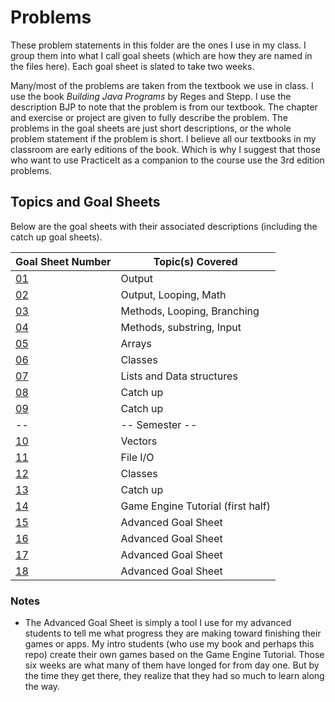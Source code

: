 # Problems
These problem statements in this folder are the ones I use in my class.  I group them into what I call goal sheets (which are how they are named in the files here).  Each goal sheet is slated to take two weeks.

Many/most of the problems are taken from the textbook we use in class.  I use the book *Building Java Programs* by Reges and Stepp.  I use the description BJP to note that the problem is from our textbook.  The chapter and exercise or project are given to fully describe the problem.  The problems in the goal sheets are just short descriptions, or the whole problem statement if the problem is short.  I believe all our textbooks in my classroom are early editions of the book.  Which is why I suggest that those who want to use PracticeIt as a companion to the course use the 3rd edition problems.

## Topics and Goal Sheets
Below are the goal sheets with their associated descriptions (including the catch up goal sheets).

Goal Sheet Number | Topic(s) Covered
----------------- | ----------------
[01](https://github.com/MichaelTMiyoshi/JavaWithMiyoshi/edit/master/Problems/GoalSheet01.md) | Output
[02](https://github.com/MichaelTMiyoshi/JavaWithMiyoshi/edit/master/Problems/GoalSheet02.md) | Output, Looping, Math
[03](https://github.com/MichaelTMiyoshi/JavaWithMiyoshi/edit/master/Problems/GoalSheet03.md) | Methods, Looping, Branching
[04](https://github.com/MichaelTMiyoshi/JavaWithMiyoshi/edit/master/Problems/GoalSheet04.md) | Methods, substring, Input
[05](https://github.com/MichaelTMiyoshi/JavaWithMiyoshi/edit/master/Problems/GoalSheet05.md) | Arrays
[06](https://github.com/MichaelTMiyoshi/JavaWithMiyoshi/edit/master/Problems/GoalSheet06.md) | Classes
[07](https://github.com/MichaelTMiyoshi/JavaWithMiyoshi/blob/master/Problems/GoalSheet07.md) | Lists and Data structures
[08](https://github.com/MichaelTMiyoshi/JavaWithMiyoshi/edit/master/Problems/GoalSheet08.md) | Catch up
[09](https://github.com/MichaelTMiyoshi/JavaWithMiyoshi/edit/master/Problems/GoalSheet09.md) | Catch up
-- | -- Semester --
[10](https://github.com/MichaelTMiyoshi/JavaWithMiyoshi/edit/master/Problems/GoalSheet10.md) | Vectors
[11](https://github.com/MichaelTMiyoshi/JavaWithMiyoshi/edit/master/Problems/GoalSheet11.md) | File I/O
[12](https://github.com/MichaelTMiyoshi/JavaWithMiyoshi/edit/master/Problems/GoalSheet12.md) | Classes
[13](https://github.com/MichaelTMiyoshi/JavaWithMiyoshi/edit/master/Problems/GoalSheet13.md) | Catch up
[14](https://github.com/MichaelTMiyoshi/JavaWithMiyoshi/edit/master/Problems/GoalSheet14.md) | Game Engine Tutorial (first half)
[15](https://github.com/MichaelTMiyoshi/JavaWithMiyoshi/edit/master/Problems/GoalSheet15.md) | Advanced Goal Sheet
[16](https://github.com/MichaelTMiyoshi/JavaWithMiyoshi/edit/master/Problems/GoalSheet15.md) | Advanced Goal Sheet
[17](https://github.com/MichaelTMiyoshi/JavaWithMiyoshi/edit/master/Problems/GoalSheet15.md) | Advanced Goal Sheet
[18](https://github.com/MichaelTMiyoshi/JavaWithMiyoshi/edit/master/Problems/GoalSheet15.md) | Advanced Goal Sheet

### Notes
* The Advanced Goal Sheet is simply a tool I use for my advanced students to tell me what progress they are making toward finishing their games or apps.  My intro students (who use my book and perhaps this repo) create their own games based on the Game Engine Tutorial.  Those six weeks are what many of them have longed for from day one.  But by the time they get there, they realize that they had so much to learn along the way.
